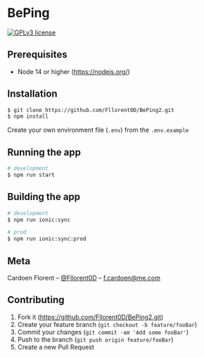 # BePing
[![GPLv3 license](https://img.shields.io/badge/License-GPLv3-blue.svg)](http://perso.crans.org/besson/LICENSE.html)


## Prerequisites

- Node 14 or higher (https://nodejs.org/)

## Installation

```bash
$ git clone https://github.com/Fllorent0D/BePing2.git
$ npm install
```

Create your own environment file (`.env`) from the `.env.example`

## Running the app

```bash
# development
$ npm run start
```

## Building the app

```bash
# development
$ npm run ionic:sync
```

```bash
# prod
$ npm run ionic:sync:prod
```


## Meta

Cardoen Florent – [@Fllorent0D](https://twitter.com/fllorent0D) – f.cardoen@me.com

## Contributing

1. Fork it (<https://github.com/Fllorent0D/BePing2.git>)
2. Create your feature branch (`git checkout -b feature/fooBar`)
3. Commit your changes (`git commit -am 'Add some fooBar'`)
4. Push to the branch (`git push origin feature/fooBar`)
5. Create a new Pull Request
